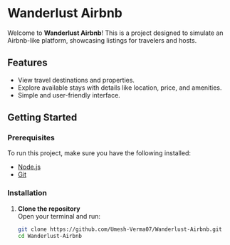 # Wanderlust Airbnb

Welcome to **Wanderlust Airbnb**! This is a project designed to simulate an Airbnb-like platform, showcasing listings for travelers and hosts.

## Features

- View travel destinations and properties.
- Explore available stays with details like location, price, and amenities.
- Simple and user-friendly interface.

## Getting Started

### Prerequisites

To run this project, make sure you have the following installed:

- [Node.js](https://nodejs.org/)
- [Git](https://git-scm.com/)

### Installation

1. **Clone the repository**  
   Open your terminal and run:
   ```bash
   git clone https://github.com/Umesh-Verma07/Wanderlust-Airbnb.git
   cd Wanderlust-Airbnb
